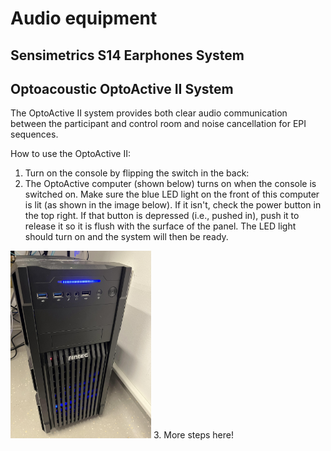 # Audio equipment

## Sensimetrics S14 Earphones System



## Optoacoustic OptoActive II System

The OptoActive II system provides both clear audio communication between the participant and control room and noise cancellation for EPI sequences. 

How to use the OptoActive II:

1. Turn on the console by flipping the switch in the back:
2. The OptoActive computer (shown below) turns on when the console is switched on. Make sure the blue LED light on the front of this computer is lit (as shown in the image below). If it isn't, check the power button in the top right. If that button is depressed (i.e., pushed in), push it to release it so it is flush with the surface of the panel. The LED light should turn on and the system will then be ready. 
<img src='images/optoactive_cpu.jpg' height='300'>
3. More steps here!
